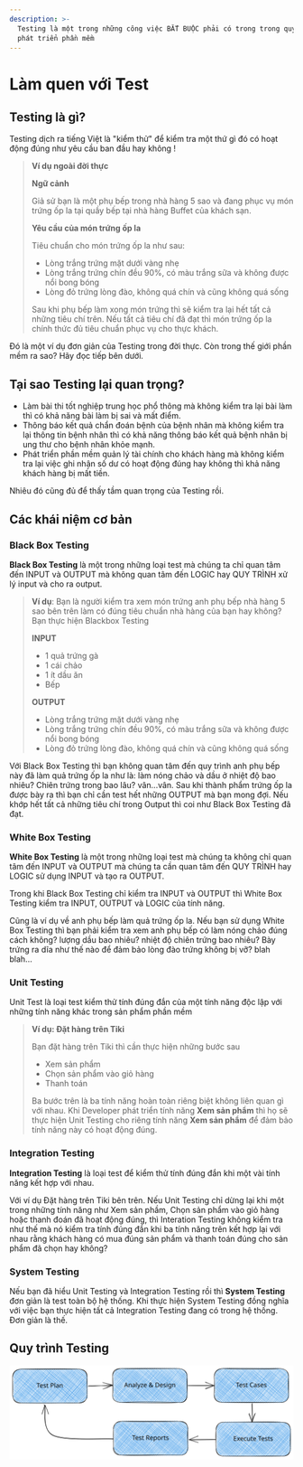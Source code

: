 ```yaml
---
description: >-
  Testing là một trong những công việc BẮT BUỘC phải có trong trong quy trình
  phát triển phần mềm
---
```


# Làm quen với Test

## Testing là gì?

Testing dịch ra tiếng Việt là "kiểm thử" để kiểm tra một thứ gì đó có hoạt động đúng như yêu cầu ban đầu hay không !

> **Ví dụ ngoài đời thực**
>
> **Ngữ cảnh**
>
> Giả sử bạn là một phụ bếp trong nhà hàng 5 sao và đang phục vụ món trứng ốp la tại quầy bếp tại nhà hàng Buffet của khách sạn.&#x20;
>
> **Yêu cầu của món trứng ốp la**
>
> Tiêu chuẩn cho món trứng ốp la như sau:
>
> * Lòng trắng trứng mặt dưới vàng nhẹ
> * Lòng trắng trứng chín đều 90%, có màu trắng sữa và không được nổi bong bóng
> * Lòng đỏ trứng lòng đào, không quá chín và cũng không quá sống
>
> Sau khi phụ bếp làm xong món trứng thì sẽ kiểm tra lại hết tất cả những tiêu chí trên. Nếu tất cả tiêu chí đã đạt thì món trứng ốp la chính thức đủ tiêu chuẩn phục vụ cho thực khách.

Đó là một ví dụ đơn giản của Testing trong đời thực. Còn trong thế giới phần mềm ra sao? Hãy đọc tiếp bên dưới.

## Tại sao Testing lại quan trọng?

* Làm bài thi tốt nghiệp trung học phổ thông mà không kiểm tra lại bài làm thì có khả năng bài làm bị sai và mất điểm.
* Thông báo kết quả chẩn đoán bệnh của bệnh nhân mà không kiểm tra lại thông tin bệnh nhân thì có khả năng thông báo kết quả bệnh nhân bị ung thư cho bệnh nhân khỏe mạnh.
* Phát triển phần mềm quản lý tài chính cho khách hàng mà không kiểm tra lại việc ghi nhận số dư có hoạt động đúng hay không thì khả năng khách hàng bị mất tiền.

Nhiêu đó cũng đủ để thấy tầm quan trọng của Testing rồi.&#x20;

## Các khái niệm cơ bản

### Black Box Testing

**Black Box Testing** là một trong những loại test mà chúng ta chỉ quan tâm đến INPUT và OUTPUT mà không quan tâm đến LOGIC hay QUY TRÌNH xử lý input và cho ra output.

> **Ví dụ**: Bạn là người kiểm tra xem món trứng anh phụ bếp nhà hàng 5 sao bên trên làm có đúng tiêu chuẩn nhà hàng của bạn hay không? Bạn thực hiện Blackbox Testing
>
> **INPUT**
>
> * 1 quả trứng gà
> * 1 cái chảo
> * 1 ít dầu ăn
> * Bếp
>
> **OUTPUT**
>
> * Lòng trắng trứng mặt dưới vàng nhẹ
> * Lòng trắng trứng chín đều 90%, có màu trắng sữa và không được nổi bong bóng
> * Lòng đỏ trứng lòng đào, không quá chín và cũng không quá sống

Với Black Box Testing thì bạn không quan tâm đến quy trình anh phụ bếp này đã làm quả trứng ốp la như là: làm nóng chảo và dầu ở nhiệt độ bao nhiêu? Chiên trứng trong bao lâu? vân...vân. Sau khi thành phẩm trứng ốp la được bày ra thì bạn chỉ cần test hết những OUTPUT mà bạn mong đợi. Nếu khớp hết tất cả những tiêu chí trong Output thì coi như Black Box Testing đã đạt.

### White Box Testing

**White Box Testing** là một trong những loại test mà chúng ta không chỉ quan tâm đến INPUT và OUTPUT mà chúng ta cần quan tâm đến QUY TRÌNH hay LOGIC sử dụng INPUT và tạo ra OUTPUT.&#x20;

Trong khi Black Box Testing chỉ kiểm tra INPUT và OUTPUT thì White Box Testing kiểm tra INPUT, OUTPUT và LOGIC của tính năng.&#x20;

Cũng là ví dụ về anh phụ bếp làm quả trứng ốp la. Nếu bạn sử dụng White Box Testing thì bạn phải kiểm tra xem anh phụ bếp có làm nóng chảo đúng cách không? lượng dầu bao nhiêu? nhiệt độ chiên trứng bao nhiêu? Bày trứng ra dĩa như thế nào để đảm bảo lòng đào trứng không bị vỡ? blah blah...

### Unit Testing

Unit Test là loại test kiểm thử tính đúng đắn của một tính năng độc lập với những tính năng khác trong sản phẩm phần mềm

> **Ví dụ: Đặt hàng trên Tiki**
>
> &#x20;Bạn đặt hàng trên Tiki thì cần thực hiện những bước sau
>
> * Xem sản phẩm&#x20;
> * Chọn sản phẩm vào giỏ hàng
> * Thanh toán
>
> Ba bước trên là ba tính năng hoàn toàn riêng biệt không liên quan gì với nhau. Khi Developer  phát triển tính năng **Xem sản phẩm** thì họ sẽ thực hiện Unit Testing cho riêng tính năng **Xem sản phẩm** để đảm bảo tính năng này có hoạt động đúng.&#x20;

### Integration Testing

**Integration Testing** là loại test để kiểm thử tính đúng đắn khi một vài tính năng kết hợp với nhau.

Với ví dụ Đặt hàng trên Tiki bên trên. Nếu Unit Testing chỉ dừng lại khi một trong những tính năng như Xem sản phầm, Chọn sản phẩm vào giỏ hàng hoặc thanh đoán đã hoạt động đúng, thì Interation Testing không kiểm tra như thế mà nó kiểm tra tính đúng đắn khi ba tính năng trên kết hợp lại với nhau rằng khách hàng có mua đúng sản phẩm và thanh toán đúng cho sản phẩm đã chọn hay không?

### System Testing

Nếu bạn đã hiểu Unit Testing và Integration Testing rồi thì **System Testing** đơn giản là test toàn bộ hệ thống. Khi thực hiện System Testing đồng nghĩa với việc bạn thực hiện tất cả Integration Testing đang có trong hệ thống. Đơn giản là thế.

## Quy trình Testing

<img src="../.gitbook/assets/file.excalidraw.svg" alt="Quy trình Testing" class="gitbook-drawing">



